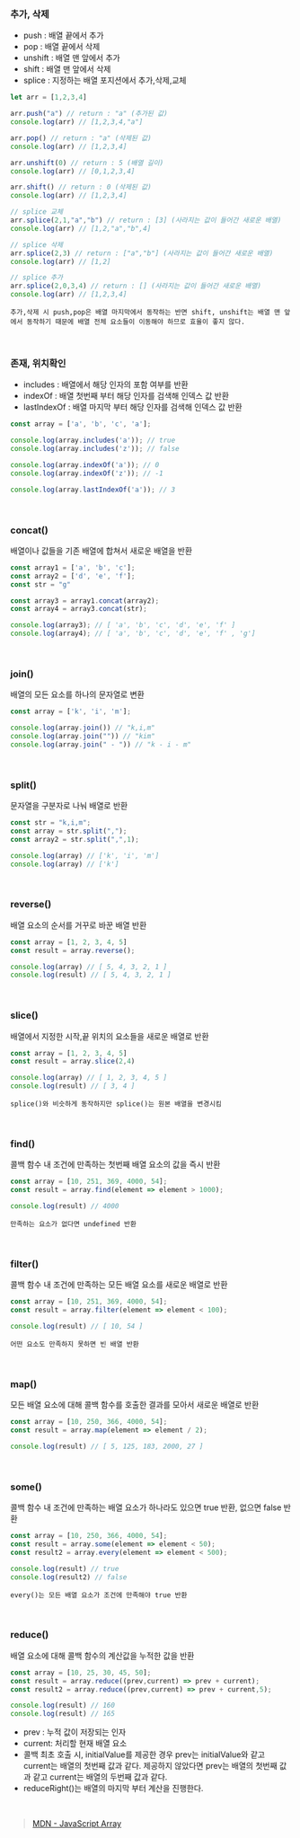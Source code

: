 ### 추가, 삭제

* push : 배열 끝에서 추가
* pop : 배열 끝에서 삭제
* unshift : 배열 맨 앞에서 추가
* shift : 배열 맨 앞에서 삭제
* splice : 지정하는 배열 포지션에서 추가,삭제,교체
```javascript
let arr = [1,2,3,4]

arr.push("a") // return : "a" (추가된 값)
console.log(arr) // [1,2,3,4,"a"]

arr.pop() // return : "a" (삭제된 값)
console.log(arr) // [1,2,3,4]

arr.unshift(0) // return : 5 (배열 길이)
console.log(arr) // [0,1,2,3,4]

arr.shift() // return : 0 (삭제된 값)
console.log(arr) // [1,2,3,4]

// splice 교체
arr.splice(2,1,"a","b") // return : [3] (사라지는 값이 들어간 새로운 배열)
console.log(arr) // [1,2,"a","b",4]

// splice 삭제
arr.splice(2,3) // return : ["a","b"] (사라지는 값이 들어간 새로운 배열)
console.log(arr) // [1,2]

// splice 추가
arr.splice(2,0,3,4) // return : [] (사라지는 값이 들어간 새로운 배열)
console.log(arr) // [1,2,3,4]
```
`추가,삭제 시 push,pop은 배열 마지막에서 동작하는 반면 shift, unshift는 배열 맨 앞에서 동작하기 때문에 배열 전체 요소들이 이동해야 하므로 효율이 좋지 않다.`

<br>

### 존재, 위치확인
* includes : 배열에서 해당 인자의 포함 여부를 반환
* indexOf : 배열 첫번째 부터 해당 인자를 검색해 인덱스 값 반환
* lastIndexOf : 배열 마지막 부터 해당 인자를 검색해 인덱스 값 반환
```javascript
const array = ['a', 'b', 'c', 'a'];

console.log(array.includes('a')); // true
console.log(array.includes('z')); // false

console.log(array.indexOf('a')); // 0
console.log(array.indexOf('z')); // -1

console.log(array.lastIndexOf('a')); // 3    
```

<br>

### concat()
배열이나 값들을 기존 배열에 합쳐서 새로운 배열을 반환
```javascript
const array1 = ['a', 'b', 'c'];
const array2 = ['d', 'e', 'f'];
const str = "g"

const array3 = array1.concat(array2);
const array4 = array3.concat(str);

console.log(array3); // [ 'a', 'b', 'c', 'd', 'e', 'f' ]
console.log(array4); // [ 'a', 'b', 'c', 'd', 'e', 'f' , 'g']
```

<br>

### join()
배열의 모든 요소를 하나의 문자열로 변환
```javascript
const array = ['k', 'i', 'm'];

console.log(array.join()) // "k,i,m"
console.log(array.join("")) // "kim"
console.log(array.join(" - ")) // "k - i - m"
```

<br>

### split()
문자열을 구분자로 나눠 배열로 반환
```javascript
const str = "k,i,m";
const array = str.split(",");
const array2 = str.split(",",1);

console.log(array) // ['k', 'i', 'm']
console.log(array) // ['k']
```

<br>

### reverse()
배열 요소의 순서를 거꾸로 바꾼 배열 반환
```javascript
const array = [1, 2, 3, 4, 5]
const result = array.reverse();

console.log(array) // [ 5, 4, 3, 2, 1 ]
console.log(result) // [ 5, 4, 3, 2, 1 ]
```

<br>

### slice()
배열에서 지정한 시작,끝 위치의 요소들을 새로운 배열로 반환
```javascript
const array = [1, 2, 3, 4, 5]
const result = array.slice(2,4)

console.log(array) // [ 1, 2, 3, 4, 5 ]
console.log(result) // [ 3, 4 ]
```
`splice()와 비슷하게 동작하지만 splice()는 원본 배열을 변경시킴`

<br>

### find()
콜백 함수 내 조건에 만족하는 첫번째 배열 요소의 값을 즉시 반환
```javascript
const array = [10, 251, 369, 4000, 54];
const result = array.find(element => element > 1000);

console.log(result) // 4000
```
`만족하는 요소가 없다면 undefined 반환`

<br>

### filter()
콜백 함수 내 조건에 만족하는 모든 배열 요소를 새로운 배열로 반환
```javascript
const array = [10, 251, 369, 4000, 54];
const result = array.filter(element => element < 100);

console.log(result) // [ 10, 54 ]
```
`어떤 요소도 만족하지 못하면 빈 배열 반환`

<br>

### map()
모든 배열 요소에 대해 콜백 함수를 호출한 결과를 모아서 새로운 배열로 반환
```javascript
const array = [10, 250, 366, 4000, 54];
const result = array.map(element => element / 2);

console.log(result) // [ 5, 125, 183, 2000, 27 ]
```

<br>

### some()
콜백 함수 내 조건에 만족하는 배열 요소가 하나라도 있으면 true 반환, 없으면 false 반환
```javascript
const array = [10, 250, 366, 4000, 54];
const result = array.some(element => element < 50);
const result2 = array.every(element => element < 500);

console.log(result) // true
console.log(result2) // false
```
`every()는 모든 배열 요소가 조건에 만족해야 true 반환`

<br>

### reduce()
배열 요소에 대해 콜백 함수의 계산값을 누적한 값을 반환
```javascript
const array = [10, 25, 30, 45, 50];
const result = array.reduce((prev,current) => prev + current);
const result2 = array.reduce((prev,current) => prev + current,5);

console.log(result) // 160
console.log(result) // 165
```
* prev : 누적 값이 저장되는 인자
* current: 처리할 현재 배열 요소
* 콜백 최초 호출 시, initialValue를 제공한 경우 prev는 initialValue와 같고 current는 배열의 첫번째 값과 같다. 제공하지 않았다면 prev는 배열의 첫번째 값과 같고 current는 배열의 두번째 값과 같다.
* reduceRight()는 배열의 마지막 부터 계산을 진행한다.

<br>


>[MDN - JavaScript Array](https://developer.mozilla.org/ko/docs/Web/JavaScript/Reference/Global_Objects/Array)
